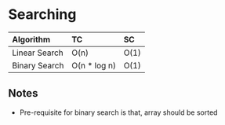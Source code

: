 # Searching

| **Algorithm** | **TC**        | **SC** |
| :------------ | :------------ | :----- |
| Linear Search | O(n)          | O(1)   |
| Binary Search | O(n \* log n) | O(1)   |

## Notes

- Pre-requisite for binary search is that, array should be sorted
